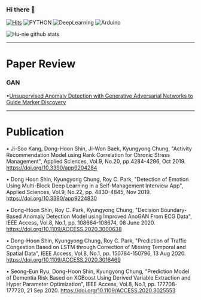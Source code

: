### Hi there 👋

<!--
**Hu-nie/Hu-nie** is a ✨ _special_ ✨ repository because its `README.md` (this file) appears on your GitHub profile.

Here are some ideas to get you started:

- 🔭 I’m currently working on ...
- 🌱 I’m currently learning ...
- 👯 I’m looking to collaborate on ...
- 🤔 I’m looking for help with ...
- 💬 Ask me about ...
- 📫 How to reach me: ...
- 😄 Pronouns: ...
- ⚡ Fun fact: ...
-->


[![Hits](https://hits.seeyoufarm.com/api/count/incr/badge.svg?url=https%3A%2F%2Fgithub.com%2FHu-nie%2FHu-nie&count_bg=%2379C83D&title_bg=%23555555&icon=&icon_color=%23E7E7E7&title=hits&edge_flat=false)](https://hits.seeyoufarm.com) ![PYTHON](https://img.shields.io/badge/PYTHON-%20beginner-blue) ![DeepLearning](https://img.shields.io/badge/DeepLearning-Reseacher-red) ![Arduino]( https://img.shields.io/badge/Arduino-master-brightgreen)

![Hu-nie github stats](https://github-readme-stats.vercel.app/api?username=Hu-nie&show_icons=true)

***

# Paper Review

### GAN
•[Unsupervised Anomaly Detection with Generative Adversarial Networks to Guide Marker Discovery](https://hu-nie.tistory.com/2, "AnoGAN")

***

# Publication


• Ji-Soo Kang, Dong-Hoon Shin, Ji-Won Baek, Kyungyong Chung, "Activity Recommendation Model using Rank Correlation for Chronic Stress Management", Applied Sciences, Vol.9, No.20, pp.4284-4296, Oct 2019. https://doi.org/10.3390/app9204284

• Dong Hoon Shin, Kyungyong Chung, Roy C. Park, "Detection of Emotion Using Multi-Block Deep Learning in a Self-Management Interview App", Applied Sciences, Vol.9, No.22, pp. 4830-4845, Nov 2019. https://doi.org/10.3390/app9224830

• Dong-Hoon Shin, Roy C. Park, Kyungyong Chung, "Decision Boundary-Based Anomaly Detection Model using Improved AnoGAN From ECG Data", IEEE Access, Vol.8, No.1, pp. 108664-108674, 08 June 2020. https://doi.org/10.1109/ACCESS.2020.3000638


• Dong-Hoon Shin, Kyungyong Chung, Roy C. Park, "Prediction of Traffic Congestion Based on LSTM through Correction of Missing Temporal and Spatial Data", IEEE Access, Vol.8, No.1, pp. 150784-150796, 13 Aug 2020. https://doi.org/10.1109/ACCESS.2020.3016469

• Seong-Eun Ryu, Dong-Hoon Shin, Kyungyong Chung, "Prediction Model of Dementia Risk Based on XGBoost Using Derived Variable Extraction and Hyper Parameter Optimization", IEEE Access, Vol.8, No.1, pp. 177708-177720, 21 Sep 2020. https://doi.org/10.1109/ACCESS.2020.3025553





